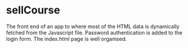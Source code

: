 # sellCourse

The front end of an app to where most of the HTML data is dynamically fetched from the Javascript file. Password authentication is added to the login form.
The index.html page is well organised. 
